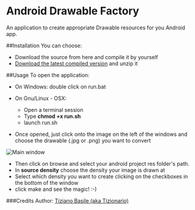 Android Drawable Factory
========================
An application to create appropriate Drawable resources for you Android app.

##Installation
You can choose:
* Download the source from here and compile it by yourself
* [Download the latest compiled version](https://drive.google.com/folderview?id=0B906HQOAIPimLUQwWXNmWkNUUTQ&usp=sharing) and unzip it

##Usage
To open the application:  

* On Windows: double click on run.bat
* On Gnu/Linux - OSX:
    * Open a terminal session
    * Type __chmod +x run.sh__
    * launch run.sh

* Once opened, just click onto the image on the left of the windows and choose the drawable (.jpg or .png) you want to convert

![Main window](https://dl.dropboxusercontent.com/u/26664675/AndroidDrawableFactory/1.png)

* Then click on browse and select your android project res folder's path.
* In **source density** choose the density your image is drawn at
* Select which density you want to create clicking on the checkboxes in the bottom of the window
* click make and see the magic! :-)


###Credits
Author: [Tiziano Basile (aka Tizionario)][G+]












[G+]: http://plus.google.com/+TizianoBasile
